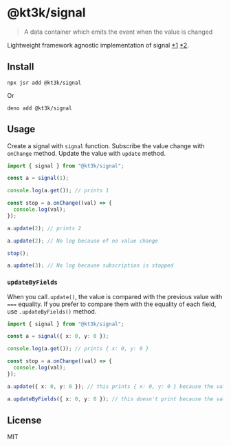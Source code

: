 # @kt3k/signal

> A data container which emits the event when the value is changed

Lightweight framework agnostic implementation of signal
[*1](https://preactjs.com/blog/introducing-signals/)
[*2](https://www.solidjs.com/tutorial/introduction_signals).

## Install

```
npx jsr add @kt3k/signal
```

Or

```
deno add @kt3k/signal
```

## Usage

Create a signal with `signal` function. Subscribe the value change with
`onChange` method. Update the value with `update` method.

```ts
import { signal } from "@kt3k/signal";

const a = signal(1);

console.log(a.get()); // prints 1

const stop = a.onChange((val) => {
  console.log(val);
});

a.update(2); // prints 2

a.update(2); // No log because of no value change

stop();

a.update(3); // No log because subscription is stopped
```

### `updateByFields`

When you call`.update()`, the value is compared with the previous value with
`===` equality. If you prefer to compare them with the equality of each field,
use `.updateByFields()` method.

```ts
import { signal } from "@kt3k/signal";

const a = signal({ x: 0, y: 0 });

console.log(a.get()); // prints { x: 0, y: 0 }

const stop = a.onChange((val) => {
  console.log(val);
});

a.update({ x: 0, y: 0 }); // this prints { x: 0, y: 0 } because the value equality is checked by ===

a.updateByFields({ x: 0, y: 0 }); // this doesn't print because the value equality is checked on each field
```

## License

MIT
